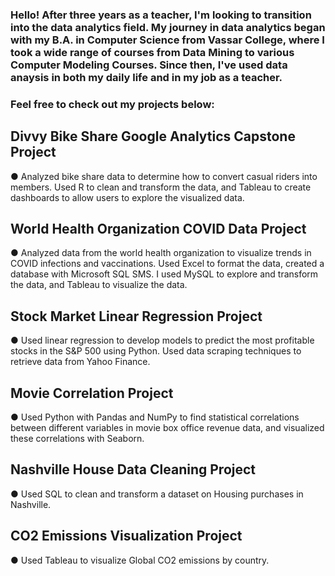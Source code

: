 ### Hello! After three years as a teacher, I'm looking to transition into the data analytics field. My journey in data analytics began with my B.A. in Computer Science from Vassar College, where I took a wide range of courses from Data Mining to various Computer Modeling Courses. Since then, I've used data anaysis in both my daily life and in my job as a teacher. 


### Feel free to check out my projects below: 

## Divvy Bike Share Google Analytics Capstone Project
● Analyzed bike share data to determine how to convert casual riders into members. Used R to clean and transform the data, and Tableau to create dashboards to allow users to explore the visualized data.

## World Health Organization COVID Data Project
●	Analyzed data from the world health organization to visualize trends in COVID infections and vaccinations. Used Excel to format the data, created a database with Microsoft SQL SMS. I used MySQL to explore and transform the data, and Tableau to visualize the data.

## Stock Market Linear Regression Project
●	Used linear regression to develop models to predict the most profitable stocks in the S&P 500 using Python. Used data scraping techniques to retrieve data from Yahoo Finance. 

## Movie Correlation Project
●	Used Python with Pandas and NumPy to find statistical correlations between different variables in movie box office revenue data, and visualized these correlations with Seaborn.

## Nashville House Data Cleaning Project
●	Used SQL to clean and transform a dataset on Housing purchases in Nashville.

## CO2 Emissions Visualization Project
●	Used Tableau to visualize Global CO2 emissions by country.

